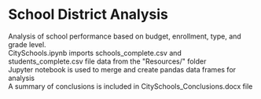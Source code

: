 # School District Analysis
Analysis of school performance based on budget, enrollment, type, and grade level.</br>
CitySchools.ipynb imports schools_complete.csv and students_complete.csv file data from the "Resources/" folder</br>
Jupyter notebook is used to merge and create pandas data frames for analysis</br>
A summary of conclusions is included in CitySchools_Conclusions.docx file</br>
